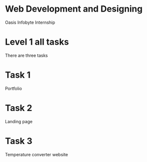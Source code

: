 # Web Development and Designing
Oasis Infobyte Internship
# Level 1 all tasks
There are three tasks
# Task 1
Portfolio
# Task 2
Landing page
# Task 3
Temperature converter website
